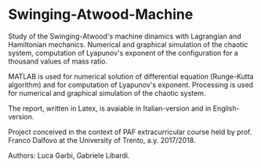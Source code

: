 # Swinging-Atwood-Machine
Study of the Swinging-Atwood's machine dinamics with Lagrangian and Hamiltonian mechanics. Numerical and graphical simulation of the chaotic system, computation of Lyapunov's exponent of the configuration for a thousand values of mass ratio.

MATLAB is used for numerical solution of differential equation (Runge-Kutta algorithm) and for computation of Lyapunov's exponent.
Processing is used for numerical and graphical simulation of the chaotic system.

The report, written in Latex, is avaiable in Italian-version and in English-version.

Project conceived in the context of PAF extracurricular course held by prof. Franco Dalfovo at the University of Trento, a.y. 2017/2018.

Authors: Luca Garbi, Gabriele Libardi.
